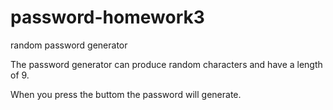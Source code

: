 # password-homework3
random password generator

The password generator can produce random characters and have a length of 9.

When you press the buttom the password will generate.
